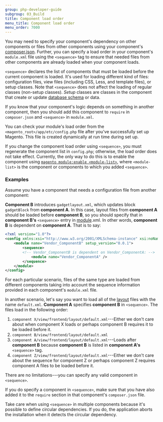 ```yaml
---
group: php-developer-guide
subgroup: 03_Build
title: Component load order
menu_title: Component load order
menu_order: 7000
---
```


You may need to specify your component's dependency on other components or files from other components using your component's [composer.json](component-name.md#add-the-components-composerjson-file). Further, you can specify a load order in your component's `module.xml` file using the `<sequence>` tag to ensure that needed files from other components are already loaded when your component loads.

`<sequence>` declares the list of components that must be loaded before the current component is loaded. It's used for loading different kind of files: configuration files, view files (including CSS, Less, and template files), or setup classes. Note that `<sequence>` does not affect the loading of regular classes (non-setup classes).
*Setup* classes are classes in the component that create or update [database schema](https://glossary.magento.com/database-schema) or data.

If you know that your component's logic depends on something in another component, then you should add this component to `require` in `composer.json` and `<sequence>` in `module.xml`.

You can check your module's load order from the `<magento_root>/app/etc/config.php` file after you've successfully set up Magento. This file is created dynamically at run time during set up.

<InlineAlert variant="info" slots="text"/>

If you change the component load order using `<sequence>`, you must regenerate the component list in `config.php`; otherwise, the load order does not take effect. Currently, the only way to do this is to enable the component using [`magento module:enable <module-list>`](https://devdocs.magento.com/guides/v2.4/install-gde/install/cli/install-cli-subcommands-enable.html#instgde-cli-subcommands-enable-disable), where `<module-list>` is the component or components to which you added `<sequence>`.

### Examples

Assume you have a component that needs a configuration file from another component:

__Component B__ introduces `gadgetlayout.xml`, which updates block `gadgetBlock` from __component A__. In this case, layout files from __component A__ should be loaded before __component B__, so you should specify that in __component B's__ `<sequence>` entry in [module](https://glossary.magento.com/module).xml. In other words, __component B__ is dependent on __component A__. That is to say:

```xml
<?xml version="1.0"?>
<config xmlns:xsi="http://www.w3.org/2001/XMLSchema-instance" xsi:noNamespaceSchemaLocation="urn:magento:framework:Module/etc/module.xsd">
    <module name="Vendor_ComponentB" setup_version="0.0.1">
        <sequence>
        <!-- Vendor_ComponentB is dependent on Vendor_ComponentA: -->
            <module name="Vendor_ComponentA" />
        </sequence>
    </module>
</config>
```

For each particular scenario, files of the same type are loaded from different components taking into account the sequence information provided in each component's `module.xml` file.

In another scenario, let's say you want to load all of the [layout](https://glossary.magento.com/layout) files with the name `default.xml`. __Component A__ specifies __component B__ in `<sequence>`. The files load in the following order:

1. `component X/view/frontend/layout/default.xml`---Either we don't care about when component X loads or perhaps component B requires it to be loaded before it.
1. `component B/view/frontend/layout/default.xml`
1. `component A/view/frontend/layout/default.xml`---Loads after __component B__ because __component B__ is listed in __component A's__ `<sequence>` tag.
1. `component Z/view/frontend/layout/default.xml`---Either we don't care about the sequence for component Z or perhaps component Z requires component A files to be loaded before it.

There are no limitations---you can specify any valid component in `<sequence>`.

If you do specify a component in `<sequence>`, make sure that you have also added it to the `require` section in that component's `composer.json` file.

<InlineAlert variant="info" slots="text"/>

Take care when using `<sequence>` in multiple components because it's possible to define circular dependencies. If you do, the application aborts the installation when it detects the circular dependency.

